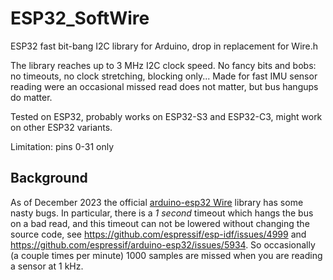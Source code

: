 # ESP32_SoftWire

ESP32 fast bit-bang I2C library for Arduino, drop in replacement for Wire.h

The library reaches up to 3 MHz I2C clock speed. No fancy bits and bobs: no timeouts, no clock stretching, blocking only... Made for fast IMU sensor reading were an occasional missed read does not matter, but bus hangups do matter.

Tested on ESP32, probably works on ESP32-S3 and ESP32-C3, might work on other ESP32 variants.

Limitation: pins 0-31 only

## Background

As of December 2023 the official [arduino-esp32 Wire](https://github.com/espressif/arduino-esp32/tree/master/libraries/Wire) library has some nasty bugs. In particular, there is a *1 second* timeout which hangs the bus on a bad read, and this timeout can not be lowered without changing the source code, see https://github.com/espressif/esp-idf/issues/4999 and https://github.com/espressif/arduino-esp32/issues/5934. So occasionally (a couple times per minute) 1000 samples are missed when you are reading a sensor at 1 kHz. 

